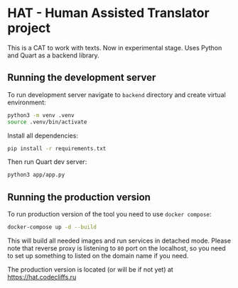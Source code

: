 # HAT - Human Assisted Translator project

This is a CAT to work with texts. Now in experimental stage. Uses Python and
Quart as a backend library.

## Running the development server

To run development server navigate to `backend` directory and create virtual
environment:

```bash
python3 -m venv .venv
source .venv/bin/activate
```

Install all dependencies:

```bash
pip install -r requirements.txt
```

Then run Quart dev server:

```bash
python3 app/app.py
```

## Running the production version

To run production version of the tool you need to use `docker compose`:

```bash
docker-compose up -d --build
```

This will build all needed images and run services in detached mode. Please
note that reverse proxy is listening to `80` port on the localhost, so you need
to set up something to listed on the domain name if you need.

The production version is located (or will be if not yet) at
https://hat.codecliffs.ru
